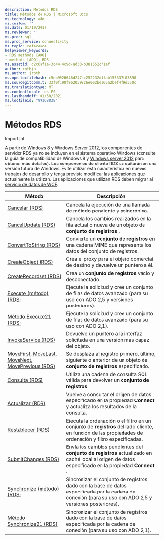 ```yaml
---
description: Métodos RDS
title: Métodos de RDS | Microsoft Docs
ms.technology: ado
ms.custom: ''
ms.date: 01/19/2017
ms.reviewer: ''
ms.prod: sql
ms.prod_service: connectivity
ms.topic: reference
helpviewer_keywords:
- RDS methods [ADO]
- methods [ADO], RDS
ms.assetid: c2c6af1a-3c44-4c9d-ad33-b381552c71af
author: rothja
ms.author: jroth
ms.openlocfilehash: c5eb9926646d247bc252232d3fab155337f03890
ms.sourcegitcommit: 33f0f190f962059826e002be165a2bef4f9e350c
ms.translationtype: MT
ms.contentlocale: es-ES
ms.lasthandoff: 01/30/2021
ms.locfileid: "99168838"
---
```

# <a name="rds-methods"></a>Métodos RDS
> [!IMPORTANT]
>  A partir de Windows 8 y Windows Server 2012, los componentes de servidor RDS ya no se incluyen en el sistema operativo Windows (consulte la guía de compatibilidad de Windows 8 y [Windows server 2012](https://www.microsoft.com/download/details.aspx?id=27416) para obtener más detalles). Los componentes de cliente RDS se quitarán en una versión futura de Windows. Evite utilizar esta característica en nuevos trabajos de desarrollo y tenga previsto modificar las aplicaciones que actualmente la utilizan. Las aplicaciones que utilizan RDS deben migrar al [servicio de datos de WCF](/dotnet/framework/wcf/).  
  
|Método|Descripción|  
|-|-|  
|[Cancelar (RDS)](./cancel-method-rds.md)|Cancela la ejecución de una llamada de método pendiente y asincrónica.|  
|[CancelUpdate (RDS)](./cancelupdate-method-rds.md)|Cancela los cambios realizados en la fila actual o nueva de un objeto de **conjunto de registros** .|  
|[ConvertToString (RDS)](./converttostring-method-rds.md)|Convierte un **conjunto de registros** en una cadena MIME que representa los datos del conjunto de registros.|  
|[CreateObject (RDS)](./createobject-method-rds.md)|Crea el proxy para el objeto comercial de destino y devuelve un puntero a él.|  
|[CreateRecordset (RDS)](./createrecordset-method-rds.md)|Crea un **conjunto de registros** vacío y desconectado.|  
|[Execute (método) (RDS)](./execute-method-rds.md)|Ejecute la solicitud y cree un conjunto de filas de datos avanzado (para su uso con ADO 2,5 y versiones posteriores).|  
|[Método Execute21 (RDS)](./execute21-method-rds.md)|Ejecute la solicitud y cree un conjunto de filas de datos avanzado (para su uso con ADO 2,1).|  
|[InvokeService (RDS)](./invokeservice-rds.md)|Devuelve un puntero a la interfaz solicitada en una versión más capaz del objeto.|  
|[MoveFirst, MoveLast, MoveNext, MovePrevious (RDS)](./movefirst-movelast-movenext-and-moveprevious-methods-rds.md)|Se desplaza al registro primero, último, siguiente o anterior de un objeto de **conjunto de registros** especificado.|  
|[Consulta (RDS)](./query-method-rds.md)|Utiliza una cadena de consulta SQL válida para devolver un **conjunto de registros**.|  
|[Actualizar (RDS)](./refresh-method-rds.md)|Vuelve a consultar el origen de datos especificado en la propiedad **Connect** y actualiza los resultados de la consulta.|  
|[Restablecer (RDS)](./reset-method-rds.md)|Ejecuta la ordenación o el filtro en un conjunto de **registros** del lado cliente, en función de las propiedades de ordenación y filtro especificadas.|  
|[SubmitChanges (RDS)](./submitchanges-method-rds.md)|Envía los cambios pendientes del **conjunto de registros** actualizado en caché local al origen de datos especificado en la propiedad **Connect** .|  
|[Synchronize (método) (RDS)](./synchronize-method-rds.md)|Sincronizar el conjunto de registros dado con la base de datos especificada por la cadena de conexión (para su uso con ADO 2,5 y versiones posteriores).|  
|[Método Synchronize21 (RDS)](./synchronize21-method-rds.md)|Sincronizar el conjunto de registros dado con la base de datos especificada por la cadena de conexión (para su uso con ADO 2,1).|